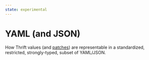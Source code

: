 ```yaml
---
state: experimental
---
```

# YAML (and JSON)

How Thrift values (and [patches](patch.md)) are representable in a standardized, restricted, strongly-typed, subset of YAML/JSON.
